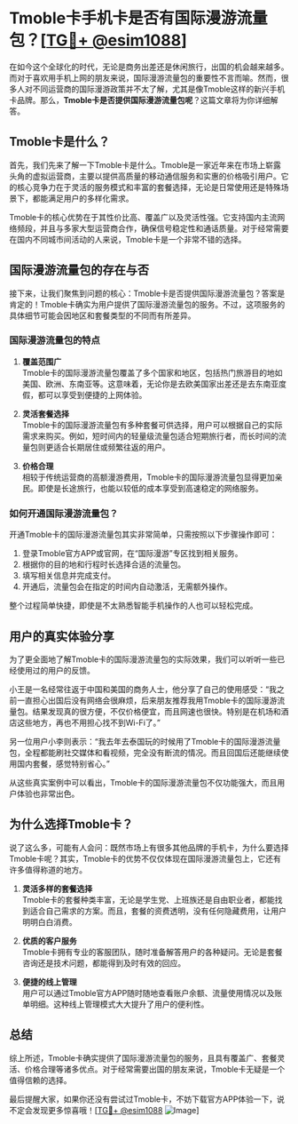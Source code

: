# Tmoble卡手机卡是否有国际漫游流量包？[[TG💪+ @esim1088](https://t.me/s/esim1088)]

在如今这个全球化的时代，无论是商务出差还是休闲旅行，出国的机会越来越多。而对于喜欢用手机上网的朋友来说，国际漫游流量包的重要性不言而喻。然而，很多人对不同运营商的国际漫游政策并不太了解，尤其是像Tmoble这样的新兴手机卡品牌。那么，**Tmoble卡是否提供国际漫游流量包呢**？这篇文章将为你详细解答。

## Tmoble卡是什么？

首先，我们先来了解一下Tmoble卡是什么。Tmoble是一家近年来在市场上崭露头角的虚拟运营商，主要以提供高质量的移动通信服务和实惠的价格吸引用户。它的核心竞争力在于灵活的服务模式和丰富的套餐选择，无论是日常使用还是特殊场景下，都能满足用户的多样化需求。

Tmoble卡的核心优势在于其性价比高、覆盖广以及灵活性强。它支持国内主流网络频段，并且与多家大型运营商合作，确保信号稳定性和通话质量。对于经常需要在国内不同城市间活动的人来说，Tmoble卡是一个非常不错的选择。

## 国际漫游流量包的存在与否

接下来，让我们聚焦到问题的核心：Tmoble卡是否提供国际漫游流量包？答案是肯定的！Tmoble卡确实为用户提供了国际漫游流量包的服务。不过，这项服务的具体细节可能会因地区和套餐类型的不同而有所差异。

### 国际漫游流量包的特点

1. **覆盖范围广**  
   Tmoble卡的国际漫游流量包覆盖了多个国家和地区，包括热门旅游目的地如美国、欧洲、东南亚等。这意味着，无论你是去欧美国家出差还是去东南亚度假，都可以享受到便捷的上网体验。

2. **灵活套餐选择**  
   Tmoble卡的国际漫游流量包有多种套餐可供选择，用户可以根据自己的实际需求来购买。例如，短时间内的轻量级流量包适合短期旅行者，而长时间的流量包则更适合长期居住或频繁往返的用户。

3. **价格合理**  
   相较于传统运营商的高额漫游费用，Tmoble卡的国际漫游流量包显得更加亲民。即使是长途旅行，也能以较低的成本享受到高速稳定的网络服务。

### 如何开通国际漫游流量包？

开通Tmoble卡的国际漫游流量包其实非常简单，只需按照以下步骤操作即可：

1. 登录Tmoble官方APP或官网，在“国际漫游”专区找到相关服务。
2. 根据你的目的地和行程时长选择合适的流量包。
3. 填写相关信息并完成支付。
4. 开通后，流量包会在指定的时间内自动激活，无需额外操作。

整个过程简单快捷，即使是不太熟悉智能手机操作的人也可以轻松完成。

## 用户的真实体验分享

为了更全面地了解Tmoble卡的国际漫游流量包的实际效果，我们可以听听一些已经使用过的用户的反馈。

小王是一名经常往返于中国和美国的商务人士，他分享了自己的使用感受：“我之前一直担心出国后没有网络会很麻烦，后来朋友推荐我用Tmoble卡的国际漫游流量包。结果发现真的很方便，不仅价格便宜，而且网速也很快。特别是在机场和酒店这些地方，再也不用担心找不到Wi-Fi了。”

另一位用户小李则表示：“我去年去泰国玩的时候用了Tmoble卡的国际漫游流量包，全程都能刷社交媒体和看视频，完全没有断流的情况。而且回国后还能继续使用国内套餐，感觉特别省心。”

从这些真实案例中可以看出，Tmoble卡的国际漫游流量包不仅功能强大，而且用户体验也非常出色。

## 为什么选择Tmoble卡？

说了这么多，可能有人会问：既然市场上有很多其他品牌的手机卡，为什么要选择Tmoble卡呢？其实，Tmoble卡的优势不仅仅体现在国际漫游流量包上，它还有许多值得称道的地方。

1. **灵活多样的套餐选择**  
   Tmoble卡的套餐种类丰富，无论是学生党、上班族还是自由职业者，都能找到适合自己需求的方案。而且，套餐的资费透明，没有任何隐藏费用，让用户明明白白消费。

2. **优质的客户服务**  
   Tmoble卡拥有专业的客服团队，随时准备解答用户的各种疑问。无论是套餐咨询还是技术问题，都能得到及时有效的回应。

3. **便捷的线上管理**  
   用户可以通过Tmoble官方APP随时随地查看账户余额、流量使用情况以及账单明细。这种线上管理模式大大提升了用户的便利性。

## 总结

综上所述，Tmoble卡确实提供了国际漫游流量包的服务，且具有覆盖广、套餐灵活、价格合理等诸多优点。对于经常需要出国的朋友来说，Tmoble卡无疑是一个值得信赖的选择。

最后提醒大家，如果你还没有尝试过Tmoble卡，不妨下载官方APP体验一下，说不定会发现更多惊喜哦！[[TG💪+ @esim1088](https://t.me/s/esim1088) ![Image](https://i.postimg.cc/4NQfJmqS/Snipaste-2025-05-13-00-14-12.png)]
